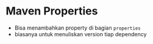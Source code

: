 # Maven Properties

- Bisa menambahkan property di bagian `properties`
- biasanya untuk menuliskan version tiap dependency